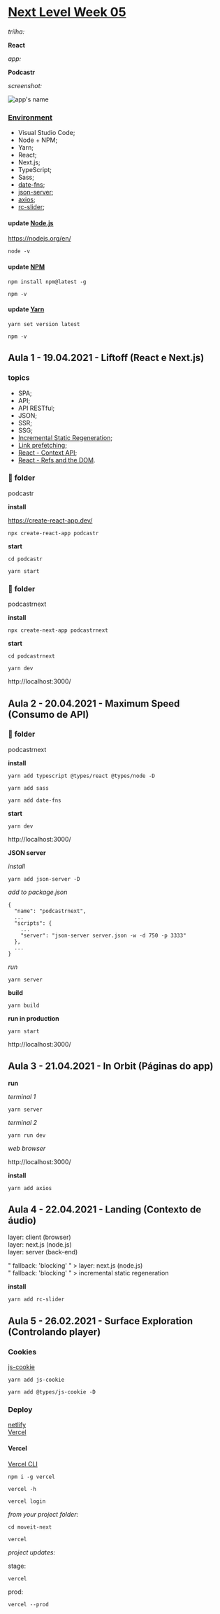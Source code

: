 # [Next Level Week 05](https://nextlevelweek.com/)

_trilha:_  

**React**  

_app:_  

**Podcastr**

_screenshot:_  

![app's name](./.github/...)

### [Environment](https://www.notion.so/Configura-es-do-ambiente-6dd0c69e71e141ef9492b00ba310a2fe)

- Visual Studio Code;
- Node + NPM;
- Yarn;
- React;
- Next.js;
- TypeScript;
- Sass;
- [date-fns](https://date-fns.org/);
- [json-server](https://github.com/typicode/json-server);
- [axios](https://axios-http.com/);
- [rc-slider](https://github.com/react-component/slider/);

#### update [Node.js](https://nodejs.org/en/)

https://nodejs.org/en/  

```
node -v
```

#### update [NPM](https://www.npmjs.com/package/npm)

```
npm install npm@latest -g
```

```
npm -v
```

#### update [Yarn](https://yarnpkg.com/)

```
yarn set version latest
```

```
npm -v
```

## Aula 1 - 19.04.2021 - Liftoff (React e Next.js)

### **topics**

- SPA;
- API;
- API RESTful;
- JSON;
- SSR;
- SSG;
- [Incremental Static Regeneration](https://nextjs.org/docs/basic-features/data-fetching#incremental-static-regeneration);
- [Link prefetching](https://developer.mozilla.org/en-US/docs/Web/HTTP/Link_prefetching_FAQ);
- [React - Context API](https://reactjs.org/docs/context.html);
- [React - Refs and the DOM](https://reactjs.org/docs/refs-and-the-dom.html).

### :file_folder: **folder**

podcastr

**install**  

https://create-react-app.dev/  

```
npx create-react-app podcastr
```

**start**  

```
cd podcastr
```

```
yarn start
```

### :file_folder: **folder**

podcastrnext

**install**  

```
npx create-next-app podcastrnext
```

**start**  

```
cd podcastrnext
```

```
yarn dev
```

http://localhost:3000/  

## Aula 2 - 20.04.2021 - Maximum Speed (Consumo de API)

### :file_folder: **folder**

podcastrnext

**install**  

```
yarn add typescript @types/react @types/node -D
```

```
yarn add sass
```

```
yarn add date-fns
```

**start**  

```
yarn dev
```

http://localhost:3000/  

**JSON server**

_install_  
```
yarn add json-server -D
```

_add to package.json_  
```
{
  "name": "podcastrnext",
  ...
  "scripts": {
    ...
    "server": "json-server server.json -w -d 750 -p 3333"
  },
  ...
}
```

_run_  
```
yarn server
```

**build**

```
yarn build
```

**run in production**

```
yarn start
```

http://localhost:3000/  

## Aula 3 - 21.04.2021 - In Orbit (Páginas do app)

**run**

_terminal 1_  

```
yarn server
```

_terminal 2_  

```
yarn run dev
```

_web browser_  

http://localhost:3000/  

**install**

```
yarn add axios
```

## Aula 4 - 22.04.2021 - Landing (Contexto de áudio)

layer: client (browser)  
layer: next.js (node.js)  
layer: server (back-end)  

" fallback: 'blocking' " > layer: next.js (node.js)  
" fallback: 'blocking' " > incremental static regeneration  

**install**

```
yarn add rc-slider
```

## Aula 5 - 26.02.2021 - Surface Exploration (Controlando player)

### Cookies

[js-cookie](https://github.com/js-cookie/js-cookie)  

```
yarn add js-cookie
```

```
yarn add @types/js-cookie -D
```

### Deploy

[netlify](https://www.netlify.com/)  
[Vercel](https://vercel.com/)  

#### Vercel

[Vercel CLI](https://vercel.com/download)  

```
npm i -g vercel
```

```
vercel -h
```

```
vercel login
```

_from your project folder:_  

```
cd moveit-next
```

```
vercel
```

_project updates:_  

stage:  

```
vercel
```

prod:  

```
vercel --prod
```